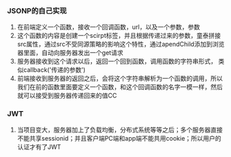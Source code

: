 ### JSONP的自己实现

1. 在前端定义一个函数，接收一个回调函数，url，以及一个参数，参数
2. 这个函数的内容是创建一个scirpt标签，并且根据传递过来的参数，童泰拼接src属性，通过src不受同源策略的影响这个特性，通过apendChild添加到浏览器里面，自动向服务器发出一个get请求
3. 服务器接收到这个请求以后，返回一个回到函数，调用函数的字符串形式， 类似callback('传递的参数')
4. 前端接收到服务器的返回之后，会将这个字符串解析为一个函数的调用，所以我们在前的函数里面要定义一个函数，和这个回调函数的名字一模一样，然后就可以接受到服务器传递回来的值CC


### JWT  
1. 当项目变大，服务器加上了负载均衡，分布式系统等等之后；多个服务器直接不能共享sessionid；并且客户端PC端和app端不能共用cookie；所以用户的认证才有了JWT